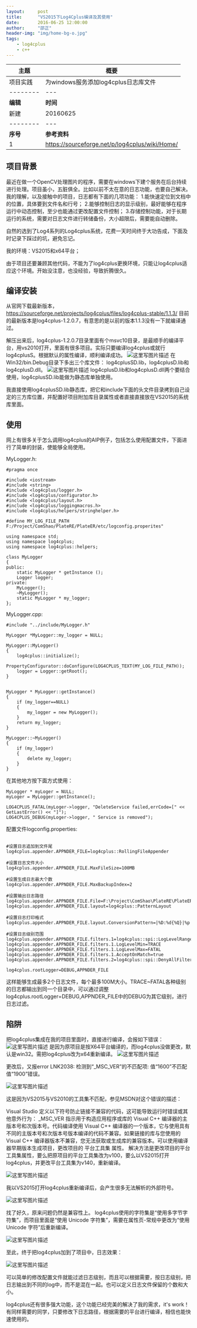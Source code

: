 ```yaml
---
layout:     post
title:      "VS2015下Log4Cplus编译及其使用"
date:       2016-06-25 12:00:00
author:     "邵正"
header-img: "img/home-bg-o.jpg"
tags:
    - log4cplus    
    - c++  
---
```


| 主题     | 概要                                           |
| -------- | ---------------------------------------------- |
| 项目实践 | 为windows服务添加log4cplus日志库文件           |
| -------- | ---                                            |
| **编辑** | **时间**                                       |
| 新建     | 20160625                                       |
| -------- | ---                                            |
| **序号** | **参考资料**                                   |
| 1        | https://sourceforge.net/p/log4cplus/wiki/Home/ |

## 项目背景 ##
最近在做一个OpenCV处理图片的程序，需要在windows下建个服务在后台持续进行处理。项目虽小，五脏俱全。比如以前不太在意的日志功能，也要自己解决。
我的理解，以及接触中的项目，日志都有下面的几项功能：
1.能快速定位到文档中的位置，具体要到文件名和行号；
2.能够控制日志的显示级别，最好能够在程序运行中动态控制，至少也能通过更改配置文件控制；
3.存储控制功能，对于长期运行的系统，需要对日志文件进行转储备份，大小超限后，需要能自动删除。

自然的选到了Log4系列的Log4cplus系统，花费一天时间终于大功告成，下面及时记录下踩过的坑，避免忘记。

我的环境：VS2015和x64平台；

由于项目还要兼顾其他代码，不能为了log4cplus更换环境，只能让log4cplus适应这个环境。开始没注意，也没经验，导致折腾很久。
## 编译安装 ##
从官网下载最新版本，
https://sourceforge.net/projects/log4cplus/files/log4cplus-stable/1.1.3/
目前的最新版本是log4cplus-1.2.0.7，有意思的是以前的版本1.1.3没有一下就编译通过。

解压出来后，log4cplus-1.2.0.7目录里面有个msvc10目录，是最顺手的编译平台，用vs2010打开，里面有很多项目。实际只要编译log4cplus或就行log4cplusS。根据默认的属性编译，顺利编译成功。
![这里写图片描述](https://imgconvert.csdnimg.cn/aHR0cDovL2ltZy5ibG9nLmNzZG4ubmV0LzIwMTYwNzA5MTIyODQ4MDc2)
在Win32/bin.Debug目录下多出三个库文件：
log4cplusSD.lib，log4cplusD.lib和log4cplusD.dll。
![这里写图片描述](https://imgconvert.csdnimg.cn/aHR0cDovL2ltZy5ibG9nLmNzZG4ubmV0LzIwMTYwNzA5MTIyOTQxNDc4)
log4cplusD.lib和log4cplusD.dll两个要结合使用，log4cplusSD.lib能做为静态库单独使用。

我直接使用log4cplusSD.lib静态库，把它和include下面的头文件目录拷到自己设定的三方库位置，并配置好项目附加库目录属性或者直接直接放在VS2015的系统库里面。
## 使用 ##
网上有很多关于怎么调用log4cplus的AIP例子，包括怎么使用配置文件，下面进行了简单的封装，使能够全局使用。

MyLogger.h:
```
#pragma once

#include <iostream>
#include <string>
#include <log4cplus/logger.h>
#include <log4cplus/configurator.h> 
#include <log4cplus/layout.h> 
#include <log4cplus/loggingmacros.h> 
#include <log4cplus/helpers/stringhelper.h> 

#define MY_LOG_FILE_PATH F:/Project/ComShao/PlateRE/PlateER/etc/logconfig.properites"

using namespace std;
using namespace log4cplus;
using namespace log4cplus::helpers;

class MyLogger
{
public:
	static MyLogger * getInstance ();
	Logger logger;
private:
	MyLogger();
	~MyLogger();
	static MyLogger * my_logger;	
};

```
MyLogger.cpp:

```
#include "../include/MyLogger.h"

MyLogger *MyLogger::my_logger = NULL;

MyLogger::MyLogger()
{		
	log4cplus::initialize();
	PropertyConfigurator::doConfigure(LOG4CPLUS_TEXT(MY_LOG_FILE_PATH));
	logger = Logger::getRoot();	
}


MyLogger * MyLogger::getInstance()
{
	if (my_logger==NULL)
	{
		my_logger = new MyLogger();
	}	
	return my_logger;
}

MyLogger::~MyLogger()
{
	if (my_logger)
	{
		delete my_logger;
	}	
}

```
在其他地方按下面方式使用：

```
MyLogger * myLoger = NULL;
myLoger = MyLogger::getInstance();

LOG4CPLUS_FATAL(myLoger->logger, "DeleteService failed,errCode=[" << GetLastError() << "]");
LOG4CPLUS_DEBUG(myLoger->logger, " Service is removed");

```
配置文件logconfig.properties:

```

#设置日志追加到文件尾
log4cplus.appender.APPNDER_FILE=log4cplus::RollingFileAppender  

#设置日志文件大小
log4cplus.appender.APPNDER_FILE.MaxFileSize=100MB

#设置生成日志最大个数
log4cplus.appender.APPNDER_FILE.MaxBackupIndex=2

#设置输出日志路径
log4cplus.appender.APPNDER_FILE.File=F:\Project\ComShao\PlateRE\PlateER\log\PlateER.log
log4cplus.appender.APPNDER_FILE.layout=log4cplus::PatternLayout

#设置日志打印格式
log4cplus.appender.APPNDER_FILE.layout.ConversionPattern=|%D:%d{%Q}|%p|%t|%l|%m|%n

#设置日志级别范围
log4cplus.appender.APPNDER_FILE.filters.1=log4cplus::spi::LogLevelRangeFilter
log4cplus.appender.APPNDER_FILE.filters.1.LogLevelMin=TRACE
log4cplus.appender.APPNDER_FILE.filters.1.LogLevelMax=FATAL
log4cplus.appender.APPNDER_FILE.filters.1.AcceptOnMatch=true
log4cplus.appender.APPNDER_FILE.filters.2=log4cplus::spi::DenyAllFilter

log4cplus.rootLogger=DEBUG,APPNDER_FILE

```

这样能够生成最多2个日志文件，每个最多100M大小。TRACE~FATAL各种级别的日志都输出到同一个目录中，可以通过调整log4cplus.rootLogger=DEBUG,APPNDER_FILE中的DEBUG为其它级别，进行日志过滤。

## 陷阱 ##
把log4cplus集成在我的项目里面时，直接进行编译，会报如下错误：
![这里写图片描述](https://imgconvert.csdnimg.cn/aHR0cDovL2ltZy5ibG9nLmNzZG4ubmV0LzIwMTYwNzA5MTI0MjE1NDIz)
是因为原项目是按X64平台编译的，而log4cplus没做更改，默认是win32。需把log4cplus改为x64重新编译。
![这里写图片描述](https://imgconvert.csdnimg.cn/aHR0cDovL2ltZy5ibG9nLmNzZG4ubmV0LzIwMTYwNzA5MTI0MzI0MzI3)

更改后，又报error LNK2038: 检测到“_MSC_VER”的不匹配项: 值“1600”不匹配值“1900”错误。

![这里写图片描述](https://imgconvert.csdnimg.cn/aHR0cDovL2ltZy5ibG9nLmNzZG4ubmV0LzIwMTYwNzA5MTI0NDE2OTg0)

这是因为VS2015与VS2010的工具集不匹配，参见MSDN对这个错误的描述：

Visual Studio 定义以下符号防止链接不兼容的代码，这可能导致运行时错误或其他意外行为：
_MSC_VER
指示用于构造应用程序或库的 Visual C++ 编译器的主版本号和次版本号。代码编译使用 Visual C++ 编译器的一个版本，它与使用具有不同的主版本号和次版本号版本编译的代码不兼容。如果链接的库与您使用的 Visual C++ 编译器版本不兼容，您无法获取或生成库的兼容版本。可以使用编译器早期版本生成项目，更改项目的 平台工具集 属性。
解决方法是更改项目的平台工具集属性，要么把原项目的平台工具集改为v100，要么以VS2015打开log4cplus，并更改平台工具集为v140，重新编译。

![这里写图片描述](https://imgconvert.csdnimg.cn/aHR0cDovL2ltZy5ibG9nLmNzZG4ubmV0LzIwMTYwNzA5MTI0NjQzNzQx)

我以VS2015打开log4cplus重新编译后，会产生很多无法解析的外部符号。

![这里写图片描述](https://imgconvert.csdnimg.cn/aHR0cDovL2ltZy5ibG9nLmNzZG4ubmV0LzIwMTYwNzA5MTI0NzQzNjk1)

找了好久，原来问题仍然是兼容性上。
log4cplus使用的字符集是“使用多字节字符集”，而项目里面是“使用 Unicode 字符集”，需要在属性页-常规中更改为“使用 Unicode 字符”后重新编译。

![这里写图片描述](https://imgconvert.csdnimg.cn/aHR0cDovL2ltZy5ibG9nLmNzZG4ubmV0LzIwMTYwNzA5MTI0OTQ1Mzc3)

至此，终于把log4cplus加到了项目中，日志效果：

![这里写图片描述](https://imgconvert.csdnimg.cn/aHR0cDovL2ltZy5ibG9nLmNzZG4ubmV0LzIwMTYwNzA5MTI1MDQ0MTM3)

可以简单的修改配置文件就能过滤日志级别，而且可以根据需要，按日志级别，把日志输出到不同的log中，而不是混在一起。也可以定义日志文件保留的个数和大小。

log4cplus还有很多强大功能，这个功能已经完美的解决了我的需求，it's work！有同样需要的同学，只要修改下日志路径，根据需要的平台进行编译，相信也能快速使用的。

